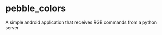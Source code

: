 pebble_colors
=============

A simple android application that receives RGB commands from a python server
